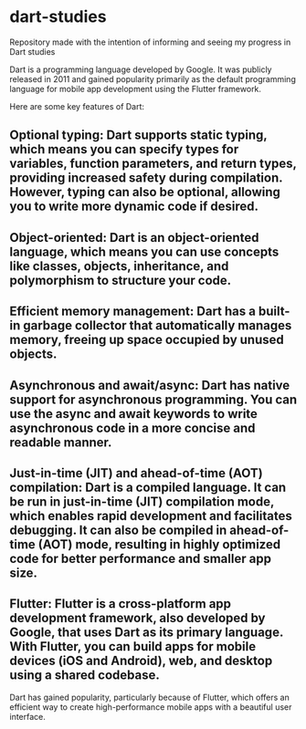 # dart-studies

Repository made with the intention of informing and seeing my progress in Dart studies

Dart is a programming language developed by Google. It was publicly released in 2011 and gained popularity primarily as the default programming language for mobile app development using the Flutter framework.

Here are some key features of Dart:

## Optional typing: Dart supports static typing, which means you can specify types for variables, function parameters, and return types, providing increased safety during compilation. However, typing can also be optional, allowing you to write more dynamic code if desired.

## Object-oriented: Dart is an object-oriented language, which means you can use concepts like classes, objects, inheritance, and polymorphism to structure your code.

## Efficient memory management: Dart has a built-in garbage collector that automatically manages memory, freeing up space occupied by unused objects.

## Asynchronous and await/async: Dart has native support for asynchronous programming. You can use the async and await keywords to write asynchronous code in a more concise and readable manner.

## Just-in-time (JIT) and ahead-of-time (AOT) compilation: Dart is a compiled language. It can be run in just-in-time (JIT) compilation mode, which enables rapid development and facilitates debugging. It can also be compiled in ahead-of-time (AOT) mode, resulting in highly optimized code for better performance and smaller app size.

## Flutter: Flutter is a cross-platform app development framework, also developed by Google, that uses Dart as its primary language. With Flutter, you can build apps for mobile devices (iOS and Android), web, and desktop using a shared codebase.

Dart has gained popularity, particularly because of Flutter, which offers an efficient way to create high-performance mobile apps with a beautiful user interface.